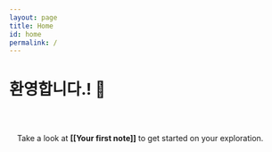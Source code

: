 ```yaml
---
layout: page
title: Home
id: home
permalink: /
---
```


# 환영합니다.! 🌱

<p style="padding: 3em 1em; background: [[f5f7ff]]; border-radius: 4px;">
  Take a look at <span style="font-weight: bold">[[Your first note]]</span> to get started on your exploration.
</p>

<style>
  .wrapper {
    max-width: 46em;
  }
</style>
